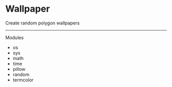 # Wallpaper
Create random polygon wallpapers

<hr></hr>
Modules 
<ul>
  <li>os</ls>
  <li>sys</ls>
  <li>math</ls>
  <li>time</ls>
  <li>pillow</ls>
  <li>random</ls>
  <li>termcolor</ls>
</ul>
